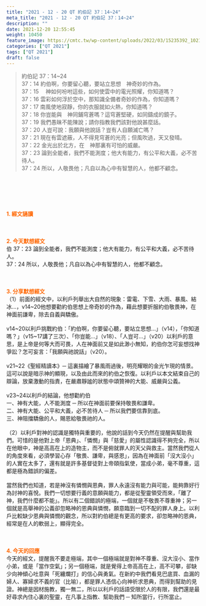 ```yaml
---
title: "2021 - 12 - 20 QT 約伯記 37：14~24"
meta_title: "2021 - 12 - 20 QT 約伯記 37：14~24"
description: ""
date: 2021-12-20 12:55:45
weight: 10450
feature_image: https://cmtc.tw/wp-content/uploads/2022/03/15235392_10211799862337740_180693556567566654_o-1.webp
categories: ["QT 2021"]
tags: ["QT 2021"]
draft: false
---
```


<blockquote>約伯記 37：14~24<br />
37：14 約伯啊，你要留心聽，要站立思想　神奇妙的作為。<br />
37：15 　神如何吩咐這些，如何使雲中的電光照耀，你知道嗎？<br />
37：16 雲彩如何浮於空中，那知識全備者奇妙的作為，你知道嗎？<br />
37：17 南風使地寂靜，你的衣服就如火熱，你知道嗎？<br />
37：18 你豈能與　神同鋪穹蒼嗎？這穹蒼堅硬，如同鑄成的鏡子。<br />
37：19 我們愚昧不能陳說；請你指教我們該對他說甚麼話。<br />
37：20 人豈可說：我願與他說話？豈有人自願滅亡嗎？<br />
37：21 現在有雲遮蔽，人不得見穹蒼的光亮；但風吹過，天又發晴。<br />
37：22 金光出於北方，在　神那裏有可怕的威嚴。<br />
37：23 論到全能者，我們不能測度；他大有能力，有公平和大義，必不苦待人。<br />
37：24 所以，人敬畏他；凡自以為心中有智慧的人，他都不顧念。</blockquote><br />
&nbsp;<br />
<br />
&nbsp;<br />
<br />
<span style="color: #ff6600;"><strong>1. </strong><strong>經文誦讀</strong></span><br />
<br />
<span style="color: #ff6600;"><strong> </strong></span><br />
<br />
<span style="color: #ff6600;"><strong>2. 今天默想</strong><strong>經文<br />
</strong></span>伯 37：23 論到全能者，我們不能測度；他大有能力，有公平和大義，必不苦待人。<br />
37：24 所以，人敬畏他；凡自以為心中有智慧的人，他都不顧念。<br />
<br />
&nbsp;<br />
<br />
<span style="color: #ff6600;"><strong>3. 分享默想經文<br />
</strong></span>（1）前面的經文中，以利戶列舉出大自然的現象：雷電、下雪、大雨、暴風、結冰…，v14~20他想要勸約伯思想上帝奇妙的作為，藉此想要折服約伯敬畏神，在神面前謙卑，除去自義與驕傲。<br />
<br />
v14~20以利戶挑戰約伯：「約伯啊，你要留心聽，要站立思想…」（v14），「你知道嗎？」（v15~17講了三次）、「你豈能…」（v18）、「人豈可…」（v20）以利戶的意思，是上帝是何等大而可畏，人在神面前又是如此渺小無知，約伯你怎可妄想找神爭訟？怎可妄言：「我願與祂說話」（v20）。<br />
<br />
v21~22《聖經精讀本》─ 這裏描繪了暴風雨過後，明亮耀眼的金光乍現的情景。這可以說是暗示神的顯現，以及由此而來的約伯之恢復。以利戶以本文結束自己的辯論，放棄激動的指責，在嚴肅靜謐的狀態中頌贊神的大能、威嚴與公義。<br />
<br />
v23~24以利戶的結論，他想勸約伯<br />
一、神有大能，人不能測度 ─ 所以在神面前要保持敬畏和謙卑。<br />
二、神有大能、公平和大義，必不苦待人 ─ 所以我們要信靠到底。<br />
三、神阻擋驕傲的人，賜恩給敬畏祂的人。<br />
<br />
（2）以利戶對神的認識是獨特與重要的，他說的話到今天仍然在提醒與幫助我們。可惜的是他對上帝「恩典」、「憐憫」與「慈愛」的屬性認識得不夠完全，所以在他眼中，神是高高在上的造物主，而不是俯就罪人的天父與救主。當然我們從人的角度來看，必須學習心存「敬畏、謙卑，與感恩」，因為在神面前「沒大沒小」的人實在太多了，還有就是許多基督徒對上帝頤指氣使，當成小弟，毫不尊重，這都是極為錯誤的偏差。<br />
<br />
當然我們也知道，若是神沒有憐憫與恩典，罪人永遠沒有能力與可能，能夠靠好行為討神的喜悅。我們一切想要行義的意願與能力，都是從聖靈領受而來，「離了神，我們什麼都不能」。所以有二個錯誤的極端，一個就是不敬畏不尊重神；另一個就是高舉神的公義卻忽略神的恩典與憐憫，願意臨到一切不配的罪人身上。以利戶比較缺少恩典與憐憫的觀念，所以對約伯總是有更高的要求，卻忽略神的恩典，經常是在人的軟弱上，顯得完全。<br />
<br />
&nbsp;<br />
<br />
<span style="color: #ff6600;"><strong>4. 今天的回應<br />
</strong></span>今天的經文，提醒我不要走極端，其中一個極端就是對神不尊重、沒大沒小、當作小弟，或是「當作空氣」；另一個極端，就是覺得上帝高高在上，高不可攀，卻缺少向神傾心吐意與「死纏爛打」的信心與勇氣。在新約中我們看見巴底買、血漏的婦人、寡婦求不義的官（比喻），都是罪人憑信心向神祈求恩典，而得到幫助的見證。神總是因材施教，獨一無二，所以以利戶的話語受限於人的有限，我們還是最好尋求內住心裏的聖靈，在凡事上指教、幫助我們 ─ 知所當行，行所當止。<br />
<br />
&nbsp;
        